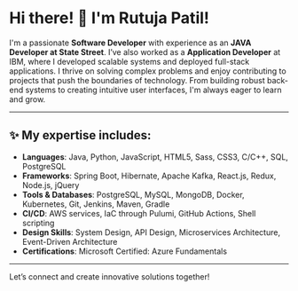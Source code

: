 # Hi there! 👋 I'm Rutuja Patil!

I'm a passionate **Software Developer** with experience as an **JAVA Developer at State Street**. I’ve also worked as a **Application Developer** at IBM, where I developed scalable systems and deployed full-stack applications. I thrive on solving complex problems and enjoy contributing to projects that push the boundaries of technology. From building robust back-end systems to creating intuitive user interfaces, I'm always eager to learn and grow.

---

## ✨ My expertise includes:

- **Languages**: Java, Python, JavaScript, HTML5, Sass, CSS3, C/C++, SQL, PostgreSQL
- **Frameworks**:  Spring Boot, Hibernate, Apache Kafka, React.js, Redux, Node.js, jQuery
- **Tools & Databases**: PostgreSQL, MySQL, MongoDB, Docker, Kubernetes, Git, Jenkins, Maven, Gradle 
- **CI/CD**: AWS services, IaC through Pulumi, GitHub Actions, Shell scripting
- **Design Skills**: System Design, API Design, Microservices Architecture, Event-Driven Architecture
- **Certifications**: Microsoft Certified: Azure Fundamentals
  

---

Let’s connect and create innovative solutions together!
